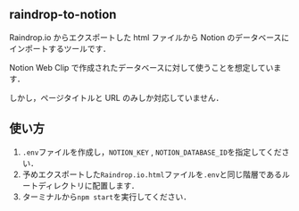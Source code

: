 ## raindrop-to-notion

Raindrop.io からエクスポートした html ファイルから Notion のデータベースにインポートするツールです．

Notion Web Clip で作成されたデータベースに対して使うことを想定しています．

しかし，ページタイトルと URL のみしか対応していません．

## 使い方

1. `.env`ファイルを作成し，`NOTION_KEY` , `NOTION_DATABASE_ID`を指定してください．
2. 予めエクスポートした`Raindrop.io.html`ファイルを`.env`と同じ階層であるルートディレクトリに配置します．
3. ターミナルから`npm start`を実行してください．
